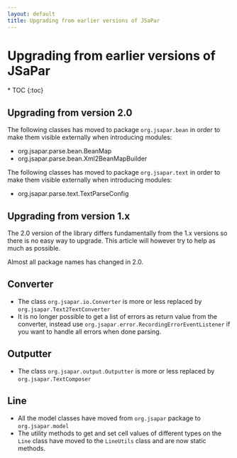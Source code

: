 ```yaml
---
layout: default
title: Upgrading from earlier versions of JSaPar
---
```

<h1>Upgrading from earlier versions of JSaPar</h1>
* TOC
{:toc}

## Upgrading from version 2.0
The following classes has moved to package `org.jsapar.bean` in order to make them visible externally when introducing modules: 
  * org.jsapar.parse.bean.BeanMap
  * org.jsapar.parse.bean.Xml2BeanMapBuilder

The following classes has moved to package `org.jsapar.text` in order to make them visible externally when introducing modules: 
  * org.jsapar.parse.text.TextParseConfig

## Upgrading from version 1.x
The 2.0 version of the library differs fundamentally from the 1.x versions so there is no easy way to upgrade. This
article will however try to help as much as possible.

Almost all package names has changed in 2.0.
## Converter
* The class `org.jsapar.io.Converter` is more or less replaced by `org.jsapar.Text2TextConverter`
* It is no longer possible to get a list of errors as return value from the converter, instead use `org.jsapar.error.RecordingErrorEventListener` if you want to handle all errors when done parsing.

## Outputter
* The class `org.jsapar.output.Outputter` is more or less replaced by `org.jsapar.TextComposer`

## Line
* All the model classes have moved from `org.jsapar` package to `org.jsapar.model`
* The utility methods to get and set cell values of different types on the `Line` class have moved to the `LineUtils` class and are now static methods.
